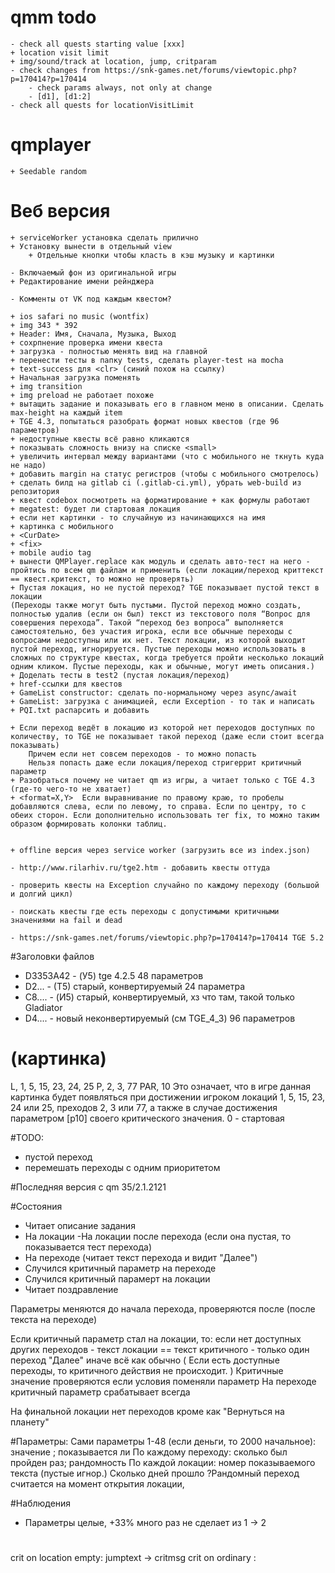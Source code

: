 # qmm todo
    - check all quests starting value [xxx]
    + location visit limit
    + img/sound/track at location, jump, critparam
    - check changes from https://snk-games.net/forums/viewtopic.php?p=170414?p=170414
        - check params always, not only at change
        - [d1], [d1:2] 
    - check all quests for locationVisitLimit
    
# qmplayer
	+ Seedable random
	
# Веб версия
    + serviceWorker установка сделать прилично
    + Установку вынести в отдельный view
        + Отдельные кнопки чтобы класть в кэш музыку и картинки
   
    - Включаемый фон из оригинальной игры
    + Редактирование имени рейнджера

    - Комменты от VK под каждым квестом?
	
    + ios safari no music (wontfix)
    + img 343 * 392
    + Header: Имя, Сначала, Музыка, Выход
    + сохрпнение проверка имени квеста
    + загрузка - полностью менять вид на главной
    + перенести тесты в папку tests, сделать player-test на mocha
    + text-success для <clr> (синий похож на ссылку)    
    + Начальная загрузка поменять
    + img transition
    + img preload не работает похоже
    + вытащить задание и показывать его в главном меню в описании. Сделать max-height на каждый item
    + TGE 4.3, попытаться разобрать формат новых квестов (где 96 параметров)   
    + недоступные квесты всё равно кликаются    
    + показывать сложность внизу на списке <small>
    + увеличить интервал между вариантами (что с мобильного не ткнуть куда не надо)
    + добавить margin на статус регистров (чтобы с мобильного смотрелось)
    + сделать билд на gitlab ci (.gitlab-ci.yml), убрать web-build из репозитория        
    + квест codebox посмотреть на форматирование + как формулы работают
    + megatest: будет ли стартовая локация
    + если нет картинки - то случайную из начинающихся на имя
    + картинка с мобильного
    + <CurDate>
    + <fix>
    + mobile audio tag    
    + вынести QMPlayer.replace как модуль и сделать авто-тест на него - пройтись по всем qm файлам и применить (если локации/переход криттекст == квест.критекст, то можно не проверять)
    + Пустая локация, но не пустой переход? TGE показывает пустой текст в локации
    (Переходы также могут быть пустыми. Пустой переход можно создать, полностью удалив (если он был) текст из текстового поля “Вопрос для совершения перехода”. Такой “переход без вопроса” выполняется самостоятельно, без участия игрока, если все обычные переходы с вопросами недоступны или их нет. Текст локации, из которой выходит пустой переход, игнорируется. Пустые переходы можно использовать в сложных по структуре квестах, когда требуется пройти несколько локаций одним кликом. Пустые переходы, как и обычные, могут иметь описания.)
    + Доделать тесты в test2 (пустая локация/переход)
    + href-ссылки для квестов
    + GameList constructor: сделать по-нормальному через async/await
    + GameList: загрузка с анимацией, если Exception - то так и написать
	+ PQI.txt распарсить и добавить 
	
	+ Если переход ведёт в локацию из которой нет переходов доступных по количеству, то TGE не показывает такой переход (даже если стоит всегда показывать)
		Причем если нет совсем переходов - то можно попасть
		Нельзя попасть даже если локация/переход стригеррит критичный параметр
    + Разобраться почему не читает qm из игры, а читает только с TGE 4.3 (где-то чего-то не хватает) 
    + <format=X,Y>  Если выравнивание по правому краю, то пробелы добавляются слева, если по левому, то справа. Если по центру, то с обеих сторон. Если дополнительно использовать тег fix, то можно таким образом формировать колонки таблиц.    
	
               
    + offline версия через service worker (загрузить все из index.json)       
    
    - http://www.rilarhiv.ru/tge2.htm - добавить квесты оттуда

    - проверить квесты на Exception случайно по каждому переходу (большой и долгий цикл)
    
    - поискать квесты где есть переходы с допустимыми критичными значениями на fail и dead
    
    - https://snk-games.net/forums/viewtopic.php?p=170414?p=170414 TGE 5.2
       
#Заголовки файлов
- D3353A42 - (У5) tge 4.2.5    48 параметров
- D2... - (T5) старый, конвертируемый    24 параметра
- C8.... - (И5) старый, конвертируемый, хз что там, такой только Gladiator
- D4.... - новый неконвертируемый (см TGE_4_3) 96 параметров

# (картинка)
L, 1, 5, 15, 23, 24, 25
P, 2, 3, 77
PAR, 10
Это означает, что в игре данная картинка будет появляться при достижении игроком локаций 1, 5, 15, 23, 24 или 25, преходов 2, 3 или 77, а также в случае достижения параметром [p10] своего критического значения.
0 - стартовая

#TODO:
+ пустой переход
+ перемешать переходы с одним приоритетом

#Последняя версия с qm 35/2.1.2121

#Состояния
- Читает описание задания
- На локации
    -На локации после перехода (если она пустая, то показывается тест перехода)
- На переходе (читает текст перехода и видит "Далее")
- Случился критичный параметр на переходе
- Случился критичный парамерт на локации
- Читает поздравление

Параметры меняются до начала перехода, проверяются после (после текста на переходе)

Если критичный параметр стал на локации, то:
    если нет доступных других переходов
        - текст локации == текст критичного
        - только один переход "Далее" 
    иначе всё как обычно
    ( Если есть доступные переходы, то критичного действия не происходит. )
Критичные значение проверяются если условия поменяли параметр
На переходе критичный параметр срабатывает всегда

На финальной локации нет переходов кроме как "Вернуться на планету"

#Параметры:
Сами параметры 1-48 (если деньги, то 2000 начальное): значение ; показывается ли
По каждому переходу: сколько был пройден раз; рандомность
По каждой локации: номер показываемого текста (пустые игнор.)
Сколько дней прошло
?Рандомный переход считается на момент открытия локации,

#Наблюдения
- Параметры целые, +33% много раз не сделает из 1 -> 2

#
crit on location empty: jumptext -> critmsg
crit on ordinary      : 

